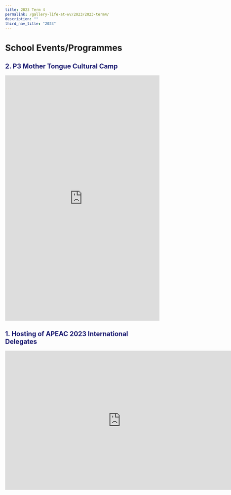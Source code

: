 ```yaml
---
title: 2023 Term 4
permalink: /gallery-life-at-wv/2023/2023-term4/
description: ""
third_nav_title: "2023"
---
```

# School Events/Programmes
<h2 style="color:midnightblue;">2. P3 Mother Tongue Cultural Camp</h2>
<iframe allow="autoplay; clipboard-write; encrypted-media; picture-in-picture; web-share" allowfullscreen="true" frameborder="0" scrolling="no" style="border:none;overflow:hidden" height="793" width="500" src="https://www.facebook.com/plugins/post.php?href=https%3A%2F%2Fwww.facebook.com%2Fphoto.php%3Ffbid%3D843148871149584%26set%3Da.241877824610028%26type%3D3&amp;show_text=true&amp;width=500"></iframe>


<h2 style="color:midnightblue;">1. Hosting of APEAC 2023 International Delegates</h2>
<iframe src="https://docs.google.com/presentation/d/e/2PACX-1vQXeYJtRMn_HsXO4r4VjeIn9N-oiespL4o9dzV1LqQos-AZfwxziybrMMhRvLqQW4yO_cFdSf3aAcx5/embed?start=false&amp;loop=false&amp;delayms=3000" frameborder="0" width="748" height="450" allowfullscreen="true"></iframe>